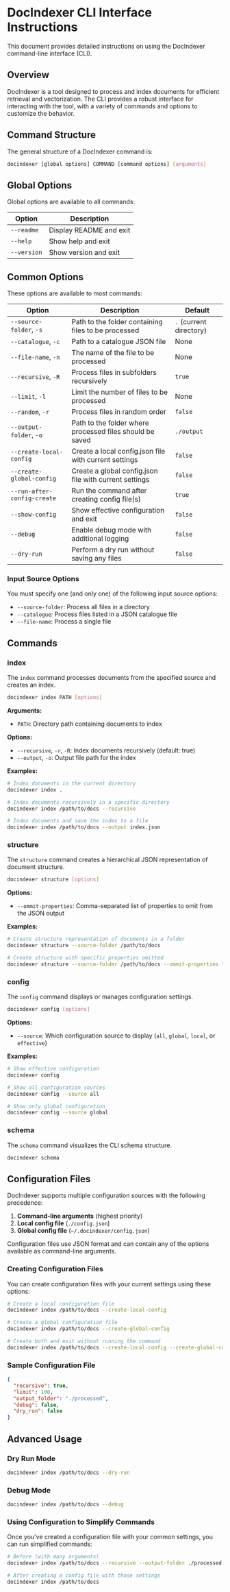 # DocIndexer CLI Interface Instructions

This document provides detailed instructions on using the DocIndexer command-line interface (CLI).

## Overview

DocIndexer is a tool designed to process and index documents for efficient retrieval and vectorization. The CLI provides a robust interface for interacting with the tool, with a variety of commands and options to customize the behavior.

## Command Structure

The general structure of a DocIndexer command is:

```bash
docindexer [global options] COMMAND [command options] [arguments]
```

## Global Options

Global options are available to all commands:

| Option | Description |
| ------ | ----------- |
| `--readme` | Display README and exit |
| `--help` | Show help and exit |
| `--version` | Show version and exit |

## Common Options

These options are available to most commands:

| Option | Description | Default |
| ------ | ----------- | ------- |
| `--source-folder`, `-s` | Path to the folder containing files to be processed | `.` (current directory) |
| `--catalogue`, `-c` | Path to a catalogue JSON file | None |
| `--file-name`, `-n` | The name of the file to be processed | None |
| `--recursive`, `-R` | Process files in subfolders recursively | `true` |
| `--limit`, `-l` | Limit the number of files to be processed | None |
| `--random`, `-r` | Process files in random order | `false` |
| `--output-folder`, `-o` | Path to the folder where processed files should be saved | `./output` |
| `--create-local-config` | Create a local config.json file with current settings | `false` |
| `--create-global-config` | Create a global config.json file with current settings | `false` |
| `--run-after-config-create` | Run the command after creating config file(s) | `true` |
| `--show-config` | Show effective configuration and exit | `false` |
| `--debug` | Enable debug mode with additional logging | `false` |
| `--dry-run` | Perform a dry run without saving any files | `false` |

### Input Source Options

You must specify one (and only one) of the following input source options:

- `--source-folder`: Process all files in a directory
- `--catalogue`: Process files listed in a JSON catalogue file
- `--file-name`: Process a single file

## Commands

### index

The `index` command processes documents from the specified source and creates an index.

```bash
docindexer index PATH [options]
```

**Arguments:**
- `PATH`: Directory path containing documents to index

**Options:**
- `--recursive`, `-r`, `-R`: Index documents recursively (default: true)
- `--output`, `-o`: Output file path for the index

**Examples:**

```bash
# Index documents in the current directory
docindexer index .

# Index documents recursively in a specific directory
docindexer index /path/to/docs --recursive

# Index documents and save the index to a file
docindexer index /path/to/docs --output index.json
```

### structure

The `structure` command creates a hierarchical JSON representation of document structure.

```bash
docindexer structure [options]
```

**Options:**
- `--ommit-properties`: Comma-separated list of properties to omit from the JSON output

**Examples:**

```bash
# Create structure representation of documents in a folder
docindexer structure --source-folder /path/to/docs

# Create structure with specific properties omitted
docindexer structure --source-folder /path/to/docs --ommit-properties "items,size"
```

### config

The `config` command displays or manages configuration settings.

```bash
docindexer config [options]
```

**Options:**
- `--source`: Which configuration source to display (`all`, `global`, `local`, or `effective`)

**Examples:**

```bash
# Show effective configuration
docindexer config

# Show all configuration sources
docindexer config --source all

# Show only global configuration
docindexer config --source global
```

### schema

The `schema` command visualizes the CLI schema structure.

```bash
docindexer schema
```

## Configuration Files

DocIndexer supports multiple configuration sources with the following precedence:

1. **Command-line arguments** (highest priority)
2. **Local config file** (`./config.json`)
3. **Global config file** (`~/.docindexer/config.json`)

Configuration files use JSON format and can contain any of the options available as command-line arguments.

### Creating Configuration Files

You can create configuration files with your current settings using these options:

```bash
# Create a local configuration file
docindexer index /path/to/docs --create-local-config

# Create a global configuration file
docindexer index /path/to/docs --create-global-config

# Create both and exit without running the command
docindexer index /path/to/docs --create-local-config --create-global-config --run-after-config-create=false
```

### Sample Configuration File

```json
{
  "recursive": true,
  "limit": 100,
  "output_folder": "./processed",
  "debug": false,
  "dry_run": false
}
```

## Advanced Usage

### Dry Run Mode

```bash
docindexer index /path/to/docs --dry-run
```

### Debug Mode

```bash
docindexer index /path/to/docs --debug
```

### Using Configuration to Simplify Commands

Once you've created a configuration file with your common settings, you can run simplified commands:

```bash
# Before (with many arguments)
docindexer index /path/to/docs --recursive --output-folder ./processed --limit 100

# After creating a config file with those settings
docindexer index /path/to/docs
```